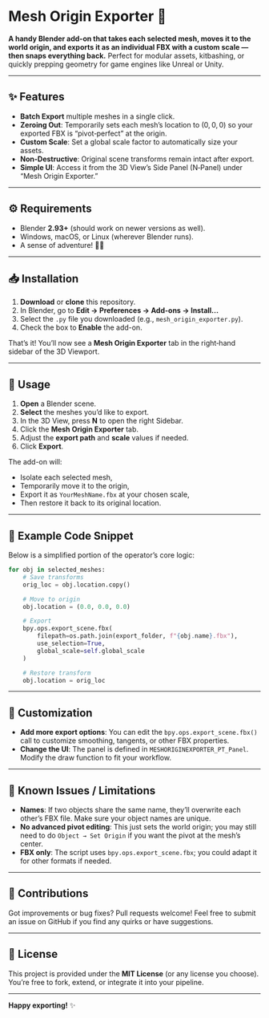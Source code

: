# Mesh Origin Exporter 🚀

**A handy Blender add-on that takes each selected mesh, moves it to the world origin, and exports it as an individual FBX with a custom scale — then snaps everything back.** Perfect for modular assets, kitbashing, or quickly prepping geometry for game engines like Unreal or Unity.

---

## ✨ Features

- **Batch Export** multiple meshes in a single click.  
- **Zeroing Out**: Temporarily sets each mesh’s location to (0, 0, 0) so your exported FBX is “pivot‐perfect” at the origin.  
- **Custom Scale**: Set a global scale factor to automatically size your assets.  
- **Non-Destructive**: Original scene transforms remain intact after export.  
- **Simple UI**: Access it from the 3D View’s Side Panel (N‐Panel) under “Mesh Origin Exporter.”

---

## ⚙️ Requirements

- Blender **2.93+** (should work on newer versions as well).  
- Windows, macOS, or Linux (wherever Blender runs).  
- A sense of adventure! 🏴‍☠️

---

## 📥 Installation

1. **Download** or **clone** this repository.  
2. In Blender, go to **Edit → Preferences → Add-ons → Install...**  
3. Select the `.py` file you downloaded (e.g., `mesh_origin_exporter.py`).  
4. Check the box to **Enable** the add-on.  

That’s it! You’ll now see a **Mesh Origin Exporter** tab in the right‐hand sidebar of the 3D Viewport.

---

## 🚀 Usage

1. **Open** a Blender scene.  
2. **Select** the meshes you’d like to export.  
3. In the 3D View, press **N** to open the right Sidebar.  
4. Click the **Mesh Origin Exporter** tab.  
5. Adjust the **export path** and **scale** values if needed.  
6. Click **Export**.  

The add-on will:  
- Isolate each selected mesh,  
- Temporarily move it to the origin,  
- Export it as `YourMeshName.fbx` at your chosen scale,  
- Then restore it back to its original location.

---

## 📝 Example Code Snippet

Below is a simplified portion of the operator’s core logic:

```python
for obj in selected_meshes:
    # Save transforms
    orig_loc = obj.location.copy()

    # Move to origin
    obj.location = (0.0, 0.0, 0.0)

    # Export
    bpy.ops.export_scene.fbx(
        filepath=os.path.join(export_folder, f"{obj.name}.fbx"),
        use_selection=True,
        global_scale=self.global_scale
    )

    # Restore transform
    obj.location = orig_loc
```

---

## 🔧 Customization

- **Add more export options**: You can edit the `bpy.ops.export_scene.fbx()` call to customize smoothing, tangents, or other FBX properties.  
- **Change the UI**: The panel is defined in `MESHORIGINEXPORTER_PT_Panel`. Modify the draw function to fit your workflow.

---

## 🐞 Known Issues / Limitations

- **Names**: If two objects share the same name, they’ll overwrite each other’s FBX file. Make sure your object names are unique.  
- **No advanced pivot editing**: This just sets the world origin; you may still need to do `Object → Set Origin` if you want the pivot at the mesh’s center.  
- **FBX only**: The script uses `bpy.ops.export_scene.fbx`; you could adapt it for other formats if needed.

---

## 🤝 Contributions

Got improvements or bug fixes? Pull requests welcome! Feel free to submit an issue on GitHub if you find any quirks or have suggestions.

---

## 📜 License

This project is provided under the **MIT License** (or any license you choose). You’re free to fork, extend, or integrate it into your pipeline.

---

**Happy exporting!** ✨ 
